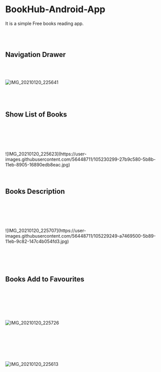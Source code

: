 # BookHub-Android-App

It is a simple Free books reading app.

<br>
<br>
<h2>Navigation Drawer</h2>
<br>
<br>

![IMG_20210120_225641](https://user-images.githubusercontent.com/56448711/105228755-f3dda080-5b88-11eb-8ccb-5f88e78c22aa.jpg) 
<br>
<br>
<br>
<br>

<h2>Show List of Books</h2>
<br>
<br>
<br>
<br>
<br>
![IMG_20210120_225623](https://user-images.githubusercontent.com/56448711/105230299-27b9c580-5b8b-11eb-8905-16890edb8eac.jpg)

<br>
<br>
<br>
<h2>Books Description</h2>
<br>
<br>
<br>
<br>
<br>
![IMG_20210120_225707](https://user-images.githubusercontent.com/56448711/105229249-a7469500-5b89-11eb-9c82-147c4b054fd3.jpg)

<br>
<br>
<br>
<br>
<br>

<h2>Books Add to Favourites</h2>

<br>
<br>
<br>
<br>
<br>

![IMG_20210120_225726](https://user-images.githubusercontent.com/56448711/105229320-c6ddbd80-5b89-11eb-8956-db8184fb1534.jpg)

<br>
<br>
<br>
<br>
<br>

![IMG_20210120_225613](https://user-images.githubusercontent.com/56448711/105229412-e70d7c80-5b89-11eb-975e-285cd453742e.jpg)
